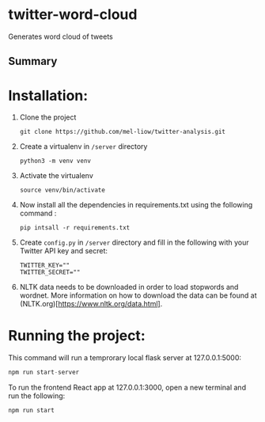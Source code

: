 # twitter-word-cloud
Generates word cloud of tweets

## Summary

# Installation:
1. Clone the project
    ```python3
    git clone https://github.com/mel-liow/twitter-analysis.git
    ```
2. Create a virtualenv in `/server` directory
    ```python3
    python3 -m venv venv
    ```
3. Activate the virtualenv
    ```python3
    source venv/bin/activate
    ```
4. Now install all the dependencies in requirements.txt using the following command :
    ```python3
    pip intsall -r requirements.txt
    ```
5. Create `config.py` in `/server` directory and fill in the following with your Twitter API key and secret:
    ```python3
    TWITTER_KEY=""
    TWITTER_SECRET=""
    ```

6. NLTK data needs to be downloaded in order to load stopwords and wordnet. More information on how to download the data can be found at (NLTK.org)[https://www.nltk.org/data.html]. 
# Running the project:
This command will run a temprorary local flask server at 127.0.0.1:5000:
```python
npm run start-server
```

To run the frontend React app at 127.0.0.1:3000, open a new terminal and run the following:
```python
npm run start
```
